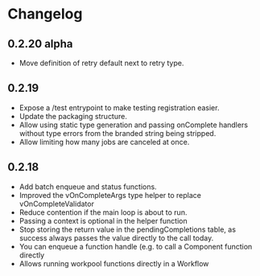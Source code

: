 # Changelog

## 0.2.20 alpha

- Move definition of retry default next to retry type.

## 0.2.19

- Expose a /test entrypoint to make testing registration easier.
- Update the packaging structure.
- Allow using static type generation and passing onComplete handlers without
  type errors from the branded string being stripped.
- Allow limiting how many jobs are canceled at once.

## 0.2.18

- Add batch enqueue and status functions.
- Improved the vOnCompleteArgs type helper to replace vOnCompleteValidator
- Reduce contention if the main loop is about to run.
- Passing a context is optional in the helper function
- Stop storing the return value in the pendingCompletions table, as success
  always passes the value directly to the call today.
- You can enqueue a function handle (e.g. to call a Component function directly
- Allows running workpool functions directly in a Workflow

